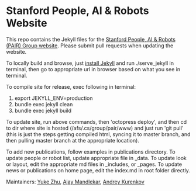 # Stanford People, AI & Robots Website

This repo contains the Jekyll files for the [Stanford People, AI & Robots (PAIR) Group website](https://pair.stanford.edu). Please submit pull requests when updating the website.

To locally build and browse, just [install Jekyll](https://jekyllrb.com/docs/installation/) and run ./serve_jekyll in terminal, then go to appropriate url in browser based on what you see in terminal.

To compile site for release, exec following in  terminal:
1. export JEKYLL_ENV=production 
2. bundle exec jekyll clean
3. bundle exec jekyll build

To update site, run above commands, then 'octopress deploy', and then cd to dir where site is hosted (/afs/.cs/group/pair/www) and just run 'git pull' (this is just the steps getting compiled html, syncing it to master branch, and then pulling master branch at the appropriate location).

To add new publications, follow examples in publications directory. To update people or robot list, update appropriate file in \_data. To update look or layout, edit the appropriate md files in \_includes, or \_pages. To update news or publications on home page, edit the index.md in root folder directly.

Maintainers: [Yuke Zhu](https://web.stanford.edu/~yukez/), [Ajay Mandlekar](http://web.stanford.edu/~amandlek/), [Andrey Kurenkov](http://www.andreykurenkov.com/)
